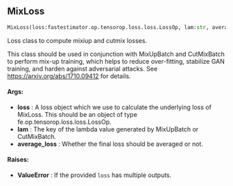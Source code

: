 ## MixLoss
```python
MixLoss(loss:fastestimator.op.tensorop.loss.loss.LossOp, lam:str, average_loss:bool=True)
```
Loss class to compute mixiup and cutmix losses.

This class should be used in conjunction with MixUpBatch and CutMixBatch to perform mix-up training, which helps to
reduce over-fitting, stabilize GAN training, and harden against adversarial attacks. See
https://arxiv.org/abs/1710.09412 for details.


#### Args:

* **loss** :  A loss object which we use to calculate the underlying loss of MixLoss. This should be an object of type        fe.op.tensorop.loss.loss.LossOp.
* **lam** :  The key of the lambda value generated by MixUpBatch or CutMixBatch.
* **average_loss** :  Whether the final loss should be averaged or not.

#### Raises:

* **ValueError** :  If the provided `loss` has multiple outputs.